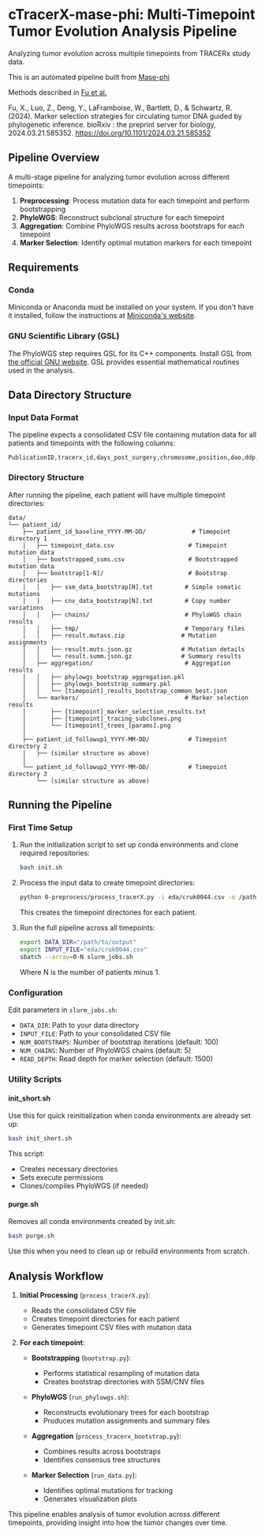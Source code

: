 # cTracerX-mase-phi: Multi-Timepoint Tumor Evolution Analysis Pipeline

Analyzing tumor evolution across multiple timepoints from TRACERx study data.

This is an automated pipeline built from [Mase-phi](https://github.com/CMUSchwartzLab/Mase-phi)

Methods described in [Fu et al.](https://pubmed.ncbi.nlm.nih.gov/38586041/)

Fu, X., Luo, Z., Deng, Y., LaFramboise, W., Bartlett, D., & Schwartz, R. (2024). Marker selection strategies for circulating tumor DNA guided by phylogenetic inference. bioRxiv : the preprint server for biology, 2024.03.21.585352. https://doi.org/10.1101/2024.03.21.585352

## Pipeline Overview

A multi-stage pipeline for analyzing tumor evolution across different timepoints:
1. **Preprocessing**: Process mutation data for each timepoint and perform bootstrapping
2. **PhyloWGS**: Reconstruct subclonal structure for each timepoint
3. **Aggregation**: Combine PhyloWGS results across bootstraps for each timepoint
4. **Marker Selection**: Identify optimal mutation markers for each timepoint

## Requirements

### Conda
Miniconda or Anaconda must be installed on your system. If you don't have it installed, follow the instructions at [Miniconda's website](https://docs.conda.io/en/latest/miniconda.html).

### GNU Scientific Library (GSL)
The PhyloWGS step requires GSL for its C++ components. Install GSL from [the official GNU website](https://www.gnu.org/software/gsl/). GSL provides essential mathematical routines used in the analysis.

## Data Directory Structure

### Input Data Format
The pipeline expects a consolidated CSV file containing mutation data for all patients and timepoints with the following columns:
```
PublicationID,tracerx_id,days_post_surgery,chromosome,position,dao,ddp,daf,gene_name,exonic.func,is_tree_clone,DriverMut
```

### Directory Structure
After running the pipeline, each patient will have multiple timepoint directories:
```
data/
└── patient_id/
    ├── patient_id_baseline_YYYY-MM-DD/             # Timepoint directory 1
    │   ├── timepoint_data.csv                     # Timepoint mutation data
    │   ├── bootstrapped_ssms.csv                  # Bootstrapped mutation data
    │   ├── bootstrap[1-N]/                        # Bootstrap directories
    │   │   ├── ssm_data_bootstrap[N].txt         # Simple somatic mutations
    │   │   ├── cnv_data_bootstrap[N].txt         # Copy number variations
    │   │   ├── chains/                           # PhyloWGS chain results
    │   │   ├── tmp/                              # Temporary files
    │   │   ├── result.mutass.zip                # Mutation assignments
    │   │   ├── result.muts.json.gz              # Mutation details
    │   │   └── result.summ.json.gz              # Summary results
    │   ├── aggregation/                          # Aggregation results
    │   │   ├── phylowgs_bootstrap_aggregation.pkl
    │   │   ├── phylowgs_bootstrap_summary.pkl
    │   │   └── [timepoint]_results_bootstrap_common_best.json
    │   └── markers/                              # Marker selection results
    │       ├── [timepoint]_marker_selection_results.txt
    │       ├── [timepoint]_tracing_subclones.png
    │       └── [timepoint]_trees_[params].png
    │
    ├── patient_id_followup1_YYYY-MM-DD/           # Timepoint directory 2
    │   ├── (similar structure as above)
    │
    └── patient_id_followup2_YYYY-MM-DD/           # Timepoint directory 3
        └── (similar structure as above)
```

## Running the Pipeline

### First Time Setup
1. Run the initialization script to set up conda environments and clone required repositories:
   ```bash
   bash init.sh
   ```

2. Process the input data to create timepoint directories:
   ```bash
   python 0-preprocess/process_tracerX.py -i eda/cruk0044.csv -o /path/to/output
   ```
   This creates the timepoint directories for each patient.

3. Run the full pipeline across all timepoints:
   ```bash
   export DATA_DIR="/path/to/output"
   export INPUT_FILE="eda/cruk0044.csv"
   sbatch --array=0-N slurm_jobs.sh
   ```
   Where N is the number of patients minus 1.

### Configuration
Edit parameters in `slurm_jobs.sh`:
- `DATA_DIR`: Path to your data directory
- `INPUT_FILE`: Path to your consolidated CSV file
- `NUM_BOOTSTRAPS`: Number of bootstrap iterations (default: 100)
- `NUM_CHAINS`: Number of PhyloWGS chains (default: 5)
- `READ_DEPTH`: Read depth for marker selection (default: 1500)

### Utility Scripts

#### init_short.sh
Use this for quick reinitialization when conda environments are already set up:
```bash
bash init_short.sh
```
This script:
- Creates necessary directories
- Sets execute permissions
- Clones/compiles PhyloWGS (if needed)

#### purge.sh
Removes all conda environments created by init.sh:
```bash
bash purge.sh
```
Use this when you need to clean up or rebuild environments from scratch.

## Analysis Workflow

1. **Initial Processing** (`process_tracerX.py`):
   - Reads the consolidated CSV file
   - Creates timepoint directories for each patient
   - Generates timepoint CSV files with mutation data

2. **For each timepoint**:
   - **Bootstrapping** (`bootstrap.py`):
     - Performs statistical resampling of mutation data
     - Creates bootstrap directories with SSM/CNV files
   
   - **PhyloWGS** (`run_phylowgs.sh`):
     - Reconstructs evolutionary trees for each bootstrap
     - Produces mutation assignments and summary files
   
   - **Aggregation** (`process_tracerx_bootstrap.py`):
     - Combines results across bootstraps
     - Identifies consensus tree structures
   
   - **Marker Selection** (`run_data.py`):
     - Identifies optimal mutations for tracking
     - Generates visualization plots

This pipeline enables analysis of tumor evolution across different timepoints, providing insight into how the tumor changes over time.
